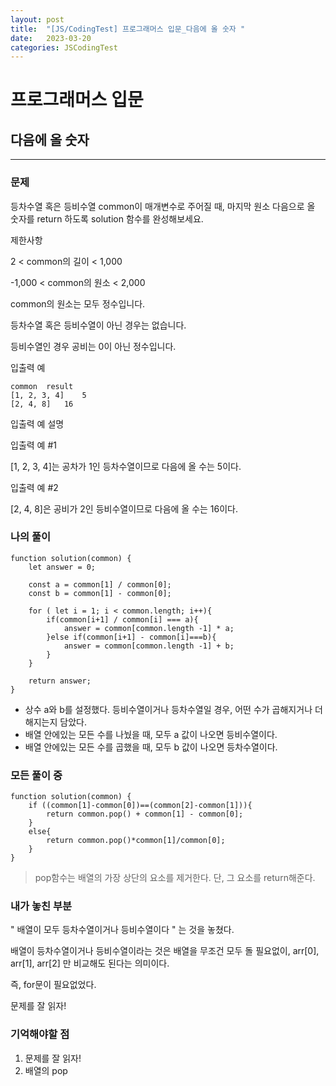 ```yaml
---
layout: post
title:  "[JS/CodingTest] 프로그래머스 입문_다음에 올 숫자 "
date:   2023-03-20
categories: JSCodingTest
---
```



# 프로그래머스 입문
## 다음에 올 숫자

--- 

### 문제
등차수열 혹은 등비수열 common이 매개변수로 주어질 때, 마지막 원소 다음으로 올 숫자를 return 하도록 solution 함수를 완성해보세요.

제한사항

2 < common의 길이 < 1,000

-1,000 < common의 원소 < 2,000

common의 원소는 모두 정수입니다.

등차수열 혹은 등비수열이 아닌 경우는 없습니다.

등비수열인 경우 공비는 0이 아닌 정수입니다.

입출력 예
```
common	result
[1, 2, 3, 4]	5
[2, 4, 8]	16
```

입출력 예 설명

입출력 예 #1

[1, 2, 3, 4]는 공차가 1인 등차수열이므로 다음에 올 수는 5이다.

입출력 예 #2

[2, 4, 8]은 공비가 2인 등비수열이므로 다음에 올 수는 16이다.


### 나의 풀이

```
function solution(common) {
    let answer = 0;

    const a = common[1] / common[0];
    const b = common[1] - common[0];

    for ( let i = 1; i < common.length; i++){
        if(common[i+1] / common[i] === a){
            answer = common[common.length -1] * a;
        }else if(common[i+1] - common[i]===b){
            answer = common[common.length -1] + b;
        }
    }

    return answer;
}
```

- 상수 a와 b를 설정했다. 등비수열이거나 등차수열일 경우, 어떤 수가 곱해지거나 더해지는지 담았다.
- 배열 안에있는 모든 수를 나눴을 때, 모두 a 값이 나오면 등비수열이다.
- 배열 안에있는 모든 수를 곱했을 때, 모두 b 값이 나오면 등차수열이다.

### 모든 풀이 중
```
function solution(common) {
    if ((common[1]-common[0])==(common[2]-common[1])){
        return common.pop() + common[1] - common[0];
    }
    else{
        return common.pop()*common[1]/common[0];
    }
}
```

> pop함수는 배열의 가장 상단의 요소를 제거한다. 단, 그 요소를 return해준다. 

### 내가 놓친 부분

" 배열이 모두 등차수열이거나 등비수열이다 " 는 것을 놓쳤다.

배열이 등차수열이거나 등비수열이라는 것은 배열을 무조건 모두 돌 필요없이, arr[0], arr[1], arr[2] 만 비교해도 된다는 의미이다.

즉, for문이 필요없었다. 

문제를 잘 읽자! 

### 기억해야할 점

1. 문제를 잘 읽자!
2. 배열의 pop
